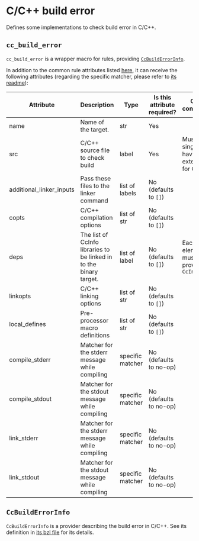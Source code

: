 # C/C++ build error

Defines some implementations to check build error in C/C++.

## `cc_build_error`

`cc_build_error` is a wrapper macro for rules, providing [`CcBuildErrorInfo`](#ccbuilderrorinfo).

In addition to the common rule attributes listed [here](https://bazel.build/reference/be/common-definitions#common-attributes), it can receive the following attributes (regarding the specific matcher, please refer to [its readme](../../matcher/README.md)):

| Attribute                | Description                                                        | Type             | Is this attribute required? | Other constraints                                   |
| ------------------------ | ------------------------------------------------------------------ | ---------------- | --------------------------- | --------------------------------------------------- |
| name                     | Name of the target.                                                | str              | Yes                         |                                                     |
| src                      | C/C++ source file to check build                                   | label            | Yes                         | Must be a single file having an extension for C/C++ |
| additional_linker_inputs | Pass these files to the linker command                             | list of labels   | No (defaults to `[]`)       |                                                     |
| copts                    | C/C++ compilation options                                          | list of str      | No (defaults to `[]`)       |                                                     |
| deps                     | The list of CcInfo libraries to be linked in to the binary target. | list of label    | No (defaults to `[]`)       | Each list element must provide `CcInfo`             |
| linkopts                 | C/C++ linking options                                              | list of str      | No (defaults to `[]`)       |                                                     |
| local_defines            | Pre-processor macro definitions                                    | list of str      | No (defaults to `[]`)       |                                                     |
| compile_stderr           | Matcher for the stderr message while compiling                     | specific matcher | No (defaults to no-op)      |                                                     |
| compile_stdout           | Matcher for the stdout message while compiling                     | specific matcher | No (defaults to no-op)      |                                                     |
| link_stderr              | Matcher for the stderr message while compiling                     | specific matcher | No (defaults to no-op)      |                                                     |
| link_stdout              | Matcher for the stdout message while compiling                     | specific matcher | No (defaults to no-op)      |                                                     |

## `CcBuildErrorInfo`

`CcBuildErrorInfo` is a provider describing the build error in C/C++. See its definition in [its bzl file](./build_error.bzl) for its details.
